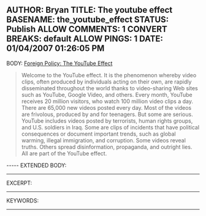 AUTHOR: Bryan
TITLE: The youtube effect
BASENAME: the_youtube_effect
STATUS: Publish
ALLOW COMMENTS: 1
CONVERT BREAKS: __default__
ALLOW PINGS: 1
DATE: 01/04/2007 01:26:05 PM
-----
BODY:
<a title="Foreign Policy: The YouTube Effect" href="http://www.foreignpolicy.com/story/cms.php?story_id=3676">Foreign Policy: The YouTube Effect</a>

<blockquote>Welcome to the YouTube effect. It is the phenomenon whereby video clips, often produced by individuals acting on their own, are rapidly disseminated throughout the world thanks to video-sharing Web sites such as YouTube, Google Video, and others. Every month, YouTube receives 20 million visitors, who watch 100 million video clips a day. There are 65,000 new videos posted every day. Most of the videos are frivolous, produced by and for teenagers. But some are serious. YouTube includes videos posted by terrorists, human rights groups, and U.S. soldiers in Iraq. Some are clips of incidents that have political consequences or document important trends, such as global warming, illegal immigration, and corruption. Some videos reveal truths. Others spread disinformation, propaganda, and outright lies. All are part of the YouTube effect.</blockquote>
-----
EXTENDED BODY:

-----
EXCERPT:

-----
KEYWORDS:

-----


